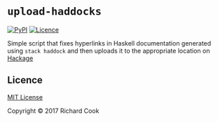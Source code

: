 # `upload-haddocks`

[![PyPI](https://img.shields.io/pypi/v/upload-haddocks.svg)](https://pypi.python.org/pypi/upload-haddocks)
[![Licence](https://img.shields.io/badge/license-MIT-blue.svg)](https://raw.githubusercontent.com/rcook/upload-haddocks/master/LICENSE)

Simple script that fixes hyperlinks in Haskell documentation generated using
`stack haddock` and then uploads it to the appropriate location on [Hackage][hackage]

## Licence

[MIT License][licence]

Copyright &copy; 2017 Richard Cook

[hackage]: http://hackage.haskell.org/
[licence]: LICENSE
